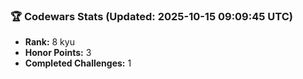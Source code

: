 ### 🏆 Codewars Stats (Updated: 2025-10-15 09:09:45 UTC)

- **Rank:** 8 kyu
- **Honor Points:** 3
- **Completed Challenges:** 1
